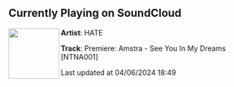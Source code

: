 ## Currently Playing on SoundCloud

[<img align="left" width="100" src="https://i1.sndcdn.com/artworks-jLF7vxHMl3bx6zpz-Z5DmOA-t500x500.jpg">](https://soundcloud.com/hate_music/premiere-amstra-see-you-in-my-dreams-ntna001)

**Artist**: HATE 

**Track**: Premiere: Amstra - See You In My Dreams [NTNA001]

Last updated at 04/06/2024 18:49
